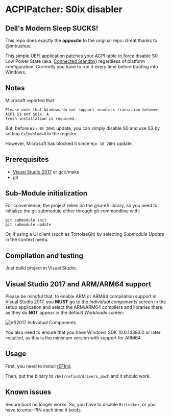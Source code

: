 ACPIPatcher: S0ix disabler
=======================================

## Dell's Modern Sleep SUCKS!

This repo does exactly the **opposite** to the original repo. Great thanks to @imbushuo.

This simple UEFI application patches your ACPI table to force disable S0 Low Power State 
(aka. [Connected Standby](https://docs.microsoft.com/en-us/windows-hardware/design/device-experiences/modern-standby)) 
regardless of platform configuration. Currently you have to run
it every time before booting into Windows.

## Notes

Microsoft reported that
```
Please note that Windows do not support seamless transition between ACPI S3 and S0ix. A
fresh installation is required.
```
But, before `Win 10 20H1` update, you can simply disable S0 and use S3 by setting `CsEnabled=0` in the register.

However, Microsoft has blocked it since `Win 10 20H1` update.

## Prerequisites

* [Visual Studio 2017](https://www.visualstudio.com/vs/community/) or gcc/make
* git

## Sub-Module initialization

For convenience, the project relies on the gnu-efi library, so you need to initialize the git
submodule either through git commandline with:
```
git submodule init
git submodule update
```
Or, if using a UI client (such as TortoiseGit) by selecting _Submodule Update_ in the context menu.

## Compilation and testing

Just build project in Visual Studio.

## Visual Studio 2017 and ARM/ARM64 support

Please be mindful that, to enable ARM or ARM64 compilation support in Visual Studio
2017, you __MUST__ go to the _Individual components_ screen in the setup application
and select the ARM/ARM64 compilers and libraries there, as they do __NOT__ appear in
the default _Workloads_ screen:

![VS2017 Individual Components](http://files.akeo.ie/pics/VS2017_Individual_Components2.png)

You also need to ensure that you have Windows SDK 10.0.14393.0 or later installed,
as this is the minimum version with support for ARM64.

## Usage

First, you need to install [rEFInd](https://www.rodsbooks.com/refind/).

Then, put the binary to `/EFI/refind/drivers_aach` and it should work.

## Known issues

Secure boot no longer works. So, you have to disable `BitLocker`, or you have to enter PIN each time it boots.
